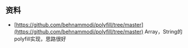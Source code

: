 ## 资料
- [https://github.com/behnammodi/polyfill/tree/master](https://github.com/behnammodi/polyfill/tree/master)  Array，String的polyfill实现，思路很好

